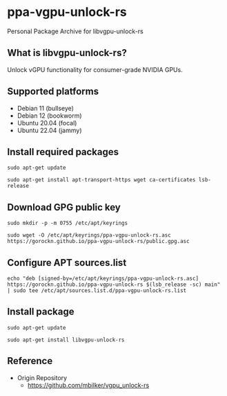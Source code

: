 # ppa-vgpu-unlock-rs

Personal Package Archive for libvgpu-unlock-rs

## What is libvgpu-unlock-rs?

Unlock vGPU functionality for consumer-grade NVIDIA GPUs.

## Supported platforms

- Debian 11 (bullseye)
- Debian 12 (bookworm)
- Ubuntu 20.04 (focal)
- Ubuntu 22.04 (jammy)

## Install required packages

```
sudo apt-get update
```

```
sudo apt-get install apt-transport-https wget ca-certificates lsb-release
```

## Download GPG public key

```
sudo mkdir -p -m 0755 /etc/apt/keyrings
```

```
sudo wget -O /etc/apt/keyrings/ppa-vgpu-unlock-rs.asc https://gorockn.github.io/ppa-vgpu-unlock-rs/public.gpg.asc
```

## Configure APT sources.list

```
echo "deb [signed-by=/etc/apt/keyrings/ppa-vgpu-unlock-rs.asc] https://gorockn.github.io/ppa-vgpu-unlock-rs $(lsb_release -sc) main" | sudo tee /etc/apt/sources.list.d/ppa-vgpu-unlock-rs.list
```

## Install package

```
sudo apt-get update
```

```
sudo apt-get install libvgpu-unlock-rs
```

## Reference

- Origin Repository
  - https://github.com/mbilker/vgpu_unlock-rs
